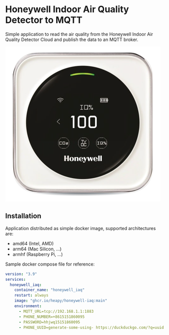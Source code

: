 # Honeywell Indoor Air Quality Detector to MQTT

Simple application to read the air quality from the Honeywell Indoor Air Quality Detector Cloud and publish the data to an MQTT broker.

![monitor](./product.png)

## Installation

Application distributed as simple docker image, supported architectures are:

- amd64 (Intel, AMD)
- arm64 (Mac Silicon, ...)
- armhf (Raspberry Pi, ...)

Sample docker compose file for reference:

```yaml
version: "3.9"
services:
  honeywell_iaq:
    container_name: "honeywell_iaq"
    restart: always
    image: "ghcr.io/heapy/honeywell-iaq:main"
    environment:
      - MQTT_URL=tcp://192.168.1.1:1883
      - PHONE_NUMBER=+8615151860095
      - PASSWORD=hhjwq15151860095
      - PHONE_UUID=generate-some-using- https://duckduckgo.com/?q=uuid
```
